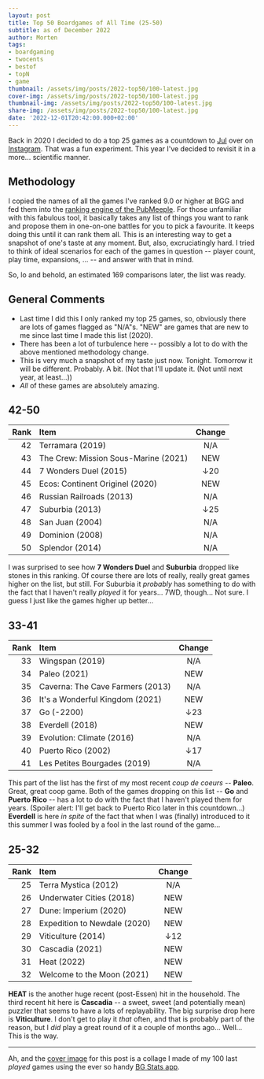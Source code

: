 ```yaml
---
layout: post
title: Top 50 Boardgames of All Time (25-50)
subtitle: as of December 2022
author: Morten
tags:
- boardgaming
- twocents
- bestof
- topN
- game
thumbnail: /assets/img/posts/2022-top50/100-latest.jpg
cover-img: /assets/img/posts/2022-top50/100-latest.jpg
thumbnail-img: /assets/img/posts/2022-top50/100-latest.jpg
share-img: /assets/img/posts/2022-top50/100-latest.jpg
date: '2022-12-01T20:42:00.000+02:00'
---
```


Back in 2020 I decided to do a top 25 games as a countdown to [Jul](https://no.wikipedia.org/wiki/Jule%C3%B8l) over on [Instagram](https://www.instagram.com/p/CId2t18hw-e/). That was a fun experiment. This year I've decided to revisit it in a more... scientific manner. 

## Methodology

I copied the names of all the games I've ranked 9.0 or higher at BGG and fed them into the [ranking engine of the PubMeeple](https://www.pubmeeple.com/ranking-engine). For those unfamiliar with this fabulous tool, it basically takes any list of things you want to rank and propose them in one-on-one battles for you to pick a favourite. It keeps doing this until it can rank them all. This is an interesting way to get a snapshot of one's taste at any moment. But, also, excruciatingly hard. I tried to think of ideal scenarios for each of the games in question -- player count, play time, expansions, ... -- and answer with that in mind.

So, lo and behold, an estimated 169 comparisons later, the list was ready.

## General Comments

- Last time I did this I only ranked my top 25 games, so, obviously there are lots of games flagged as "N/A"s. "NEW" are games that are new to me since last time I made this list (2020).
- There has been a lot of turbulence here -- possibly a lot to do with the above mentioned methodology change.
- This is very much a snapshot of my taste just now. Tonight. Tomorrow it will be different. Probably. A bit. (Not that I'll update it. (Not until next year, at least...))
- _All_ of these games are absolutely amazing.

## 42-50

| Rank | Item                                 | Change |
| ----:|:------------------------------------ |:------:|
| 42   | Terramara (2019)                     | N/A    |
| 43   | The Crew: Mission Sous-Marine (2021) | NEW    |
| 44   | 7 Wonders Duel (2015)                | ↓20    |
| 45   | Ecos: Continent Originel (2020)      | NEW    |
| 46   | Russian Railroads (2013)             | N/A    |
| 47   | Suburbia (2013)                      | ↓25    |
| 48   | San Juan (2004)                      | N/A    |
| 49   | Dominion (2008)                      | N/A    |
| 50   | Splendor (2014)                      | N/A    |

I was surprised to see how **7 Wonders Duel** and **Suburbia** dropped like stones in this ranking. Of course there are lots of really, really great games higher on the list, but still. For Suburbia it _probably_ has something to do with the fact that I haven't really _played_ it for years... 7WD, though... Not sure. I guess I just like the games higher up better...

## 33-41

| Rank | Item                             | Change |
| ----:|:-------------------------------- |:------:|
| 33   | Wingspan (2019)                  | N/A    |
| 34   | Paleo (2021)                     | NEW    |
| 35   | Caverna: The Cave Farmers (2013) | N/A    |
| 36   | It's a Wonderful Kingdom (2021)  | NEW    |
| 37   | Go (-2200)                       | ↓23    |
| 38   | Everdell (2018)                  | NEW    |
| 39   | Evolution: Climate (2016)        | N/A    |
| 40   | Puerto Rico (2002)               | ↓17    |
| 41   | Les Petites Bourgades (2019)     | N/A    |

This part of the list has the first of my most recent _coup de coeurs_ -- **Paleo**. Great, great coop game. Both of the games dropping on this list -- **Go** and **Puerto Rico** -- has a lot to do with the fact that I haven't played them for years. (Spoiler alert: I'll get back to Puerto Rico later in this countdown...) **Everdell** is here _in spite_ of the fact that when I was (finally) introduced to it this summer I was fooled by a fool in the last round of the game...

## 25-32

| Rank | Item                         | Change |
| ----:|:---------------------------- |:------:|
| 25   | Terra Mystica (2012)         | N/A    |
| 26   | Underwater Cities (2018)     | NEW    |
| 27   | Dune: Imperium (2020)        | NEW    |
| 28   | Expedition to Newdale (2020) | NEW    |
| 29   | Viticulture (2014)           | ↓12    |
| 30   | Cascadia (2021)              | NEW    |
| 31   | Heat (2022)                  | NEW    |
| 32   | Welcome to the Moon (2021)   | NEW    |

**HEAT** is the another huge recent (post-Essen) hit in the household. The third recent hit here is **Cascadia**  -- a sweet, sweet (and potentially mean) puzzler that seems to have a lots of replayability. The big surprise drop here is **Viticulture**. I don't get to play it _that_ often, and that is probably part of the reason, but I _did_ play a great round of it a couple of months ago... Well... This is the way.

---

Ah, and the [cover image](/assets/img/posts/2022-top50/100-latest.jpg) for this post is a collage I made of my 100 last _played_ games using the ever so handy [BG Stats app](https://www.bgstatsapp.com/).